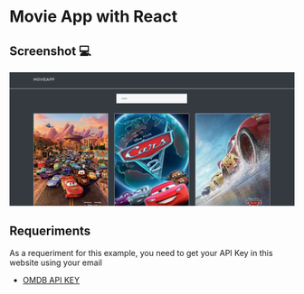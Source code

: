# Movie App with React

## Screenshot :computer:
![principal](docs/principal.png)

## Requeriments
As a requeriment for this example, you need to get your API Key in this website using your email
* [OMDB API KEY](http://www.omdbapi.com/)
